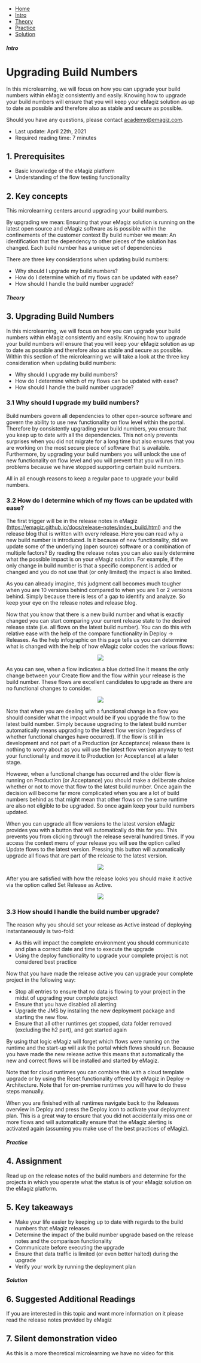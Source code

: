 <div class="ez-academy">
    <div class="ez-academy__body">
        <main class="micro-learning">
        <ul class="doc-nav">
            <li class="doc-nav__item"><a href="../../docs/microlearning/novice-lifecycle-management-index" class="doc-nav__link">Home</a></li>
            <li class="doc-nav__item"><a href="#intro" class="doc-nav__link">Intro</a></li>
            <li class="doc-nav__item"><a href="#theory" class="doc-nav__link">Theory</a></li>
            <li class="doc-nav__item"><a href="#practice" class="doc-nav__link">Practice</a></li>
            <li class="doc-nav__item"><a href="#solution" class="doc-nav__link">Solution</a></li>
        </ul>

<div class="doc">

##### Intro

# Upgrading Build Numbers
 
In this microlearning, we will focus on how you can upgrade your build numbers within eMagiz consistently and easily. Knowing how to upgrade your build numbers will ensure that you will keep your eMagiz solution as up to date as possible and therefore also as stable and secure as possible.

Should you have any questions, please contact academy@emagiz.com.

- Last update: April 22th, 2021
- Required reading time: 7 minutes

## 1. Prerequisites
- Basic knowledge of the eMagiz platform
- Understanding of the flow testing functionality

## 2. Key concepts
This microlearning centers around upgrading your build numbers.

By upgrading we mean: Ensuring that your eMagiz solution is running on the latest open source and eMagiz software as is possible within the confinements of the customer context
By build number we mean: An identification that the dependency to other pieces of the solution has changed. Each build number has a unique set of dependencies

There are three key considerations when updating build numbers:

- Why should I upgrade my build numbers?
- How do I determine which of my flows can be updated with ease?
- How should I handle the build number upgrade?

##### Theory
  
## 3. Upgrading Build Numbers

In this microlearning, we will focus on how you can upgrade your build numbers within eMagiz consistently and easily. Knowing how to upgrade your build numbers will ensure that you will keep your eMagiz solution as up to date as possible and therefore also as stable and secure as possible. Within this section of the microlearning we will take a look at the three key consideration when updating build numbers:

- Why should I upgrade my build numbers?
- How do I determine which of my flows can be updated with ease?
- How should I handle the build number upgrade?

### 3.1 Why should I upgrade my build numbers?

Build numbers govern all dependencies to other open-source software and govern the ability to use new functionality on flow level within the portal. Therefore by consistently upgrading your build numbers, you ensure that you keep up to date with all the dependencies. This not only prevents surprises when you did not migrate for a long time but also ensures that you are working on the most secure piece of software that is available. Furthermore, by upgrading your build numbers you will unlock the use of new functionality on flow level and you will prevent that you will run into problems because we have stopped supporting certain build numbers.

All in all enough reasons to keep a regular pace to upgrade your build numbers.

### 3.2 How do I determine which of my flows can be updated with ease?

The first trigger will be in the release notes in eMagiz (https://emagiz.github.io/docs/release-notes/index_build.html) and the release blog that is written with every release. Here you can read why a new build number is introduced. Is it because of new functionality, did we update some of the underlying (open source) software or a combination of multiple factors? By reading the release notes you can also easily determine what the possible impact is on your eMagiz solution. For example, if the only change in build number is that a specific component is added or changed and you do not use that (or only limited) the impact is also limited.

As you can already imagine, this judgment call becomes much tougher when you are 10 versions behind compared to when you are 1 or 2 versions behind. Simply because there is less of a gap to identify and analyze. So keep your eye on the release notes and release blog.

Now that you know that there is a new build number and what is exactly changed you can start comparing your current release state to the desired release state (i.e. all flows on the latest build number). You can do this with relative ease with the help of the compare functionality in Deploy -> Releases. As the help infographic on this page tells us you can determine what is changed with the help of how eMagiz color codes the various flows:

<p align="center"><img src="../../img/microlearning/novice-lifecycle-management-upgrading-build-numbers--release-compare-legend.png"></p>

As you can see, when a flow indicates a blue dotted line it means the only change between your Create flow and the flow within your release is the build number. These flows are excellent candidates to upgrade as there are no functional changes to consider.

<p align="center"><img src="../../img/microlearning/novice-lifecycle-management-upgrading-build-numbers--release-comparison.png"></p>

Note that when you are dealing with a functional change in a flow you should consider what the impact would be if you upgrade the flow to the latest build number. Simply because upgrading to the latest build number automatically means upgrading to the latest flow version (regardless of whether functional changes have occurred). If the flow is still in development and not part of a Production (or Acceptance) release there is nothing to worry about as you will use the latest flow version anyway to test your functionality and move it to Production (or Acceptance) at a later stage.

However, when a functional change has occurred and the older flow is running on Production (or Acceptance) you should make a deliberate choice whether or not to move that flow to the latest build number. Once again the decision will become far more complicated when you are a lot of build numbers behind as that might mean that other flows on the same runtime are also not eligible to be upgraded. So once again keep your build numbers updated.

When you can upgrade all flow versions to the latest version eMagiz provides you with a button that will automatically do this for you. This prevents you from clicking through the release several hundred times. If you access the context menu of your release you will see the option called Update flows to the latest version. Pressing this button will automatically upgrade all flows that are part of the release to the latest version.

<p align="center"><img src="../../img/microlearning/novice-lifecycle-management-upgrading-build-numbers--update-flows-to-latest-version.png"></p>

After you are satisfied with how the release looks you should make it active via the option called Set Release as Active.

<p align="center"><img src="../../img/microlearning/novice-lifecycle-management-upgrading-build-numbers--release-comparison-after-update.png"></p>

### 3.3 How should I handle the build number upgrade?

The reason why you should set your release as Active instead of deploying instantaneously is two-fold:

- As this will impact the complete environment you should communicate and plan a correct date and time to execute the upgrade
- Using the deploy functionality to upgrade your complete project is not considered best practice

Now that you have made the release active you can upgrade your complete project in the following way:

- Stop all entries to ensure that no data is flowing to your project in the midst of upgrading your complete project
- Ensure that you have disabled all alerting
- Upgrade the JMS by installing the new deployment package and starting the new flow.
- Ensure that all other runtimes get stopped, data folder removed (excluding the h2 part), and get started again


By using that logic eMagiz will forget which flows were running on the runtime and the start-up will ask the portal which flows should run. Because you have made the new release active this means that automatically the new and correct flows will be installed and started by eMagiz.

Note that for cloud runtimes you can combine this with a cloud template upgrade or by using the Reset functionality offered by eMagiz in Deploy -> Architecture. Note that for on-premise runtimes you will have to do these steps manually.

When you are finished with all runtimes navigate back to the Releases overview in Deploy and press the Deploy icon to activate your deployment plan. This is a great way to ensure that you did not accidentally miss one or more flows and will automatically ensure that the eMagiz alerting is activated again (assuming you make use of the best practices of eMagiz).

##### Practice

## 4. Assignment

Read up on the release notes of the build numbers and determine for the projects in which you operate what the status is of your eMagiz solution on the eMagiz platform.

## 5. Key takeaways

- Make your life easier by keeping up to date with regards to the build numbers that eMagiz releases
- Determine the impact of the build number upgrade based on the release notes and the comparison functionality
- Communicate before executing the upgrade
- Ensure that data traffic is limited (or even better halted) during the upgrade
- Verify your work by running the deployment plan

##### Solution

## 6. Suggested Additional Readings

If you are interested in this topic and want more information on it please read the release notes provided by eMagiz

## 7. Silent demonstration video

As this is a more theoretical microlearning we have no video for this

</div>
</main>
</div>
</div>
